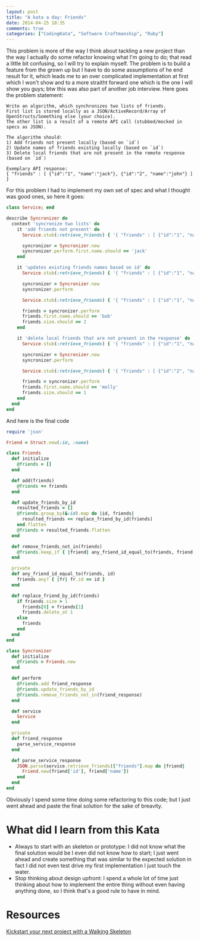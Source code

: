 ```yaml
---
layout: post
title: "A kata a day: Friends"
date: 2014-04-25 18:35
comments: true
categories: ["CodingKata", "Software Craftmanship", "Ruby"]
---
```


This problem is more of the way I think about tackling a new project than the
way I actually do some refactor knowing what I'm going to do; that read
a little bit confusing, so I will try to explain myself. The problem is to
build a feature from the grown up but I have to do some assumptions of he end
result for it, which leads me to an over complicated implementation at first
which I won't show and to a more straitht forward one which is the one I will
show you guys; btw this was also part of another job interview. Here goes the
problem statement: 

```
Write an algorithm, which synchronizes two lists of friends. 
First list is stored locally as a JSON/ActiveRecord/Array of OpenStructs/Something else (your choice). 
The other list is a result of a remote API call (stubbed/mocked in specs as JSON).

The algorithm should:
1) Add friends not present locally (based on `id`)
2) Update names of friends existing locally (based on `id`)
3) Delete local friends that are not present in the remote response (based on `id`)

Exemplary API response:
{ "friends" : [ {"id":"1", "name":"jack"}, {"id":"2", "name":"john"} ] }
```

For this problem I had to implement my own set of spec and what I thought was
good ones, so here it goes: 

```ruby
class Service; end

describe Syncronizer do 
  context 'syncronize two lists' do 
    it 'add friends not present' do 
      Service.stub(:retrieve_friends) { '{ "friends" : [ {"id":"1", "name":"jack"}, {"id":"2", "name":"john"} ] }' }

      syncronizer = Syncronizer.new
      syncronizer.perform.first.name.should == 'jack'
    end

    it 'updates existing friends names based on id' do 
      Service.stub(:retrieve_friends) { '{ "friends" : [ {"id":"1", "name":"jack"}, {"id":"2", "name":"john"} ] }' }

      syncronizer = Syncronizer.new
      syncronizer.perform

      Service.stub(:retrieve_friends) { '{ "friends" : [ {"id":"1", "name":"bob"}, {"id":"2", "name":"john"} ] }' }

      friends = syncronizer.perform
      friends.first.name.should == 'bob'
      friends.size.should == 2
    end

    it 'delete local friends that are not present in the response' do 
      Service.stub(:retrieve_friends) { '{ "friends" : [ {"id":"1", "name":"jack"}, {"id":"2", "name":"john"} ] }' }

      syncronizer = Syncronizer.new
      syncronizer.perform

      Service.stub(:retrieve_friends) { '{ "friends" : [ {"id":"2", "name":"molly"} ] }' }

      friends = syncronizer.perform
      friends.first.name.should == 'molly'
      friends.size.should == 1
    end
  end
end
```

And here is the final code

```ruby
require 'json'

Friend = Struct.new(:id, :name)

class Friends
  def initialize 
    @friends = []
  end

  def add(friends)
    @friends += friends 
  end

  def update_friends_by_id
    resulted_friends = []
    @friends.group_by(&:id).map do |id, friends| 
      resulted_friends << replace_friend_by_id(friends)
    end.flatten
    @friends = resulted_friends.flatten
  end

  def remove_friends_not_in(friends)
    @friends.keep_if { |friend| any_friend_id_equal_to(friends, friend.id) }
  end

  private 
  def any_friend_id_equal_to(friends, id)
    friends.any? { |fr| fr.id == id } 
  end

  def replace_friend_by_id(friends)
    if friends.size > 1
      friends[0] = friends[1] 
      friends.delete_at 1
    else 
      friends
    end
  end
end

class Syncronizer
  def initialize
    @friends = Friends.new
  end

  def perform
    @friends.add friend_response
    @friends.update_friends_by_id
    @friends.remove_friends_not_in(friend_response)
  end

  def service 
    Service
  end

  private 
  def friend_response 
    parse_service_response
  end

  def parse_service_response 
    JSON.parse(service.retrieve_friends)["friends"].map do |friend|
      Friend.new(friend['id'], friend['name'])
    end
  end
end
```

Obviously I spend some time doing some refactoring to this code; but I just
went ahead and paste the final solution for the sake of breavity. 

# What did I learn from this Kata 
* Always to start with an skeleton or prototype: I did not know what the final
solution would be I even did not know how to start; I just went ahead and
create something that was similar to the expected solution in fact I did not
even test drive my first implementation I just touch the water.
* Stop thinking about design upfront: I spend a whole lot of time just thinking
about how to implement the entire thing without even having anything done, so
I think that's a good rule to have in mind.

# Resources
[Kickstart your next project with a Walking Skeleton](http://blog.codeclimate.com/blog/2014/03/20/kickstart-your-next-project-with-a-walking-skeleton)
